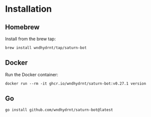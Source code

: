 # Installation

## Homebrew

Install from the brew tap:

```shell
brew install wndhydrnt/tap/saturn-bot
```

## Docker

Run the Docker container:

<!-- x-release-please-start-version -->

```shell
docker run --rm -it ghcr.io/wndhydrnt/saturn-bot:v0.27.1 version
```

<!-- x-release-please-end -->

## Go

```shell
go install github.com/wndhydrnt/saturn-bot@latest
```

